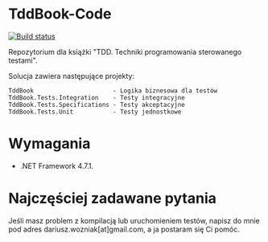 # TddBook-Code
[![Build status](https://ci.appveyor.com/api/projects/status/t61i7q1xjf9haqbp?svg=true)](https://ci.appveyor.com/project/dariusz-wozniak/tddbook-code)

Repozytorium dla książki "TDD. Techniki programowania sterowanego testami".

Solucja zawiera następujące projekty:

```
TddBook                      - Logika biznesowa dla testów
TddBook.Tests.Integration    - Testy integracyjne
TddBook.Tests.Specifications - Testy akceptacyjne
TddBook.Tests.Unit           - Testy jednostkowe
```

# Wymagania

* .NET Framework 4.7.1.

# Najczęściej zadawane pytania

Jeśli masz problem z kompilacją lub uruchomieniem testów, napisz do mnie pod adres dariusz.wozniak[at]gmail.com, a ja postaram się Ci pomóc.
